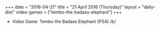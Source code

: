 +++
date = "2016-04-21"
title = "21 April 2016 (Thursday)"
layout = "daily-diet"
video-games = ["tembo-the-badass-elephant"]
+++


* Video Game: Tembo the Badass Elephant {PS4} /b/